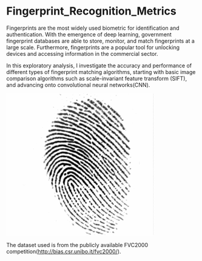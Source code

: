 # Fingerprint_Recognition_Metrics

Fingerprints are the most widely used biometric for identification and authentication. With the emergence of deep learning, government fingerprint databases are able to store, monitor, and match fingerprints at a large scale. Furthermore, fingerprints are a popular tool for unlocking devices and accessing information in the commercial sector. 


In this exploratory analysis, I investigate the accuracy and performance of different types of fingerprint matching algorithms, starting with basic image comparison algorithms such as scale-invariant feature transform (SIFT), and advancing onto convolutional neural networks(CNN).

![Participant](Images/101_1.png)

The dataset used is from the publicly available FVC2000 competition(http://bias.csr.unibo.it/fvc2000/). 
